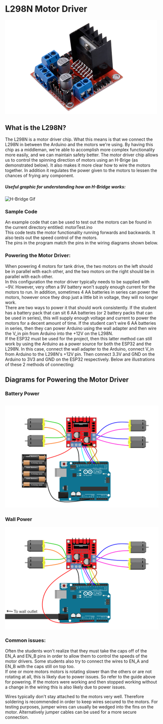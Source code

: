 # L298N Motor Driver
<img src = "l298n.jpg" width="500">

## What is the L298N?
The L298N is a motor driver chip. What this means is that we connect the L298N in between the Arduino and the motors we're using. By having this chip as a middleman, we're able to accomplish more complex functionality more easily, and we can maintain safety better. The motor driver chip allows us to control the spinning direction of motors using an H-Brige (as demonstrated below). It also makes it more clear how to wire the motors together. In addition it regulates the power given to the motors to lessen the chances of frying any component.  

##### Useful graphic for understanding how an H-Bridge works: 
![H-Bridge Gif](https://lastminuteengineers.com/wp-content/uploads/arduino/H-Bridge-Working-Motor-Direction-Control-Animation.gif)

### Sample Code
An example code that can be used to test out the motors can be found in the current directory entitled: motorTest.ino  
This code tests the motor functionality running forwards and backwards. It also tests out the speed control of the motors.  
The pins in the program match the pins in the wiring diagrams shown below.

### Powering the Motor Driver:
When powering 4 motors for tank drive, the two motors on the left should be in parallel with each other, and the two motors on the right should be in parallel with each other.  
In this configuration the motor driver typically needs to be supplied with ~9V. However, very often a 9V battery won't supply enough current for the motors to run. In addition, sometimes 4 AA batteries in series can power the motors, however once they drop just a little bit in voltage, they will no longer work.  
There are two ways to power it that should work consistently. If the student has a battery pack that can sit 6 AA batteries (or 2 battery packs that can be used in series), this will supply enough voltage and current to power the motors for a decent amount of time. If the student can't wire 6 AA batteries in series, then they can power Arduino using the wall adapter and then wire the V_in pin from Arduino into the +12V on the L298N.  
If the ESP32 must be used for the project, then this latter method can still work by using the Arduino as a power source for both the ESP32 and the L298N. In this case, connect the wall adapter to the Arduino, connect V_in from Arduino to the L298N's +12V pin. Then connect 3.3V and GND on the Arduino to 3V3 and GND on the ESP32 respectively.
Below are illustrations of these 2 methods of connecting: 
## Diagrams for Powering the Motor Driver
### Battery Power
![Battery Power](L298N_BatteryPower.png)
---
### Wall Power
![Wall Power](L298N_WallPower.png)
### Common issues:
Often the students won't realize that they must take the caps off of the EN_A and EN_B pins in order to allow them to control the speeds of the motor drivers. Some students also try to connect the wires to EN_A and EN_B with the caps still on top too.  
If one or more motors motors is rotating slower than the others or are not rotating at all, this is likely due to power issues. So refer to the guide above for powering. If the motors were working and then stopped working without a change in the wiring this is also likely due to power issues.  

Wires typically don't stay attached to the motors very well. Therefore soldering is recommended in order to keep wires secured to the motors. For testing purposes, jumper wires can usually be wedged into the fins on the motor. Alternatively jumper cables can be used for a more secure connection.
